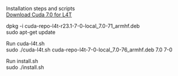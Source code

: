Installation steps and scripts  <br />
[Download Cuda 7.0 for L4T](http://developer.download.nvidia.com/embedded/L4T/r23_Release_v1.0/cuda-repo-l4t-r23.1-7-0-local_7.0-71_armhf.deb "CUDA for L4T") <br />

dpkg -i cuda-repo-l4t-r23.1-7-0-local_7.0-71_armhf.deb <br />
sudo apt-get update <br />

Run cuda-l4t.sh  <br />
sudo ./cuda-l4t.sh cuda-repo-l4t-7-0-local_7.0-76_armhf.deb 7.0 7-0 <br />

Run install.sh <br >
sudo ./install.sh <br >

